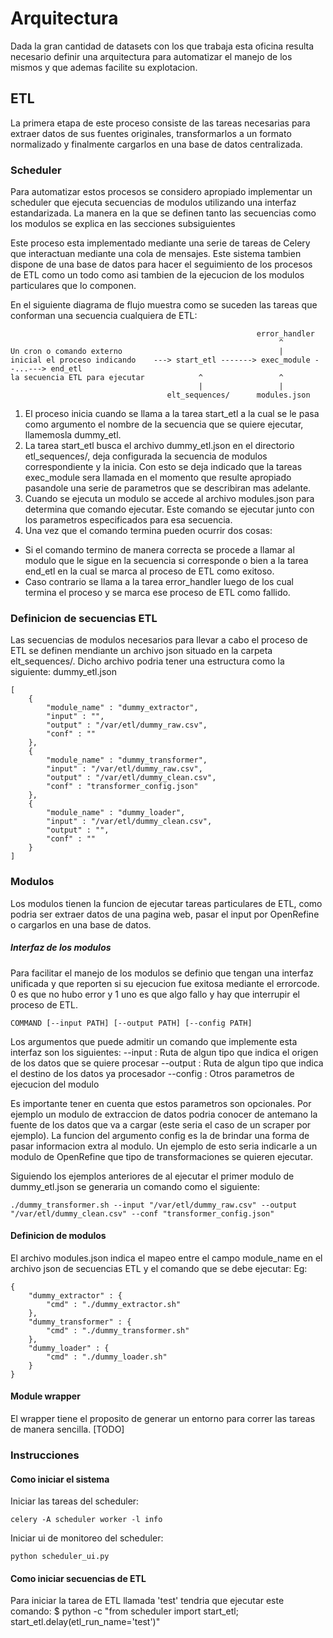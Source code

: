 
# Arquitectura
Dada la gran cantidad de datasets con los que trabaja esta oficina resulta necesario definir una arquitectura para automatizar el manejo de los mismos y que ademas facilite su explotacion.

## ETL
La primera etapa de este proceso consiste de las tareas necesarias para extraer datos de sus fuentes originales, transformarlos a un formato normalizado y finalmente cargarlos en una base de datos centralizada. 

### Scheduler
Para automatizar estos procesos se considero apropiado implementar un scheduler que ejecuta secuencias de modulos utilizando una interfaz estandarizada. La manera en la que se definen tanto las secuencias como los modulos se explica en las secciones subsiguientes

Este proceso esta implementado mediante una serie de tareas de Celery que interactuan mediante una cola de mensajes.
Este sistema tambien dispone de una base de datos para hacer el seguimiento de los procesos de ETL como un todo como asi tambien de la ejecucion de los modulos particulares que lo componen.

En el siguiente diagrama de flujo muestra como se suceden las tareas que conforman una secuencia cualquiera de ETL:
```
                                                       error_handler
                                                            ^                    
Un cron o comando externo                                   |                    
inicial el proceso indicando    ---> start_etl -------> exec_module --...---> end_etl
la secuencia ETL para ejecutar            ^                 ^
                                          |                 |
                                   elt_sequences/      modules.json
```

1) El proceso inicia cuando se llama a la tarea start_etl a la cual se le pasa como argumento el nombre de la secuencia que se quiere ejecutar, llamemosla dummy_etl.
2) La tarea start_etl busca el archivo dummy_etl.json en el directorio etl_sequences/, deja configurada la secuencia de modulos correspondiente y la inicia. Con esto se deja indicado que la tareas exec_module sera llamada en el momento que resulte apropiado pasandole una serie de parametros que se describiran mas adelante.
3) Cuando se ejecuta un modulo se accede al archivo modules.json para determina que comando ejecutar. Este comando se ejecutar junto con los parametros especificados para esa secuencia.
4) Una vez que el comando termina pueden ocurrir dos cosas:
- Si el comando termino de manera correcta se procede a llamar al modulo que le sigue en la secuencia si corresponde o bien a la tarea end_etl en la cual se marca al proceso de ETL como exitoso.
- Caso contrario se llama a la tarea error_handler luego de los cual termina el proceso y se marca ese proceso de ETL como fallido.


### Definicion de secuencias ETL
Las secuencias de modulos necesarios para llevar a cabo el proceso de ETL se definen mendiante un archivo json situado en la carpeta elt_sequences/.
Dicho archivo podria tener una estructura como la siguiente:
dummy_etl.json
```
[
    {
        "module_name" : "dummy_extractor",
        "input" : "",
        "output" : "/var/etl/dummy_raw.csv",
        "conf" : ""
    },
    {
        "module_name" : "dummy_transformer",
        "input" : "/var/etl/dummy_raw.csv",
        "output" : "/var/etl/dummy_clean.csv",
        "conf" : "transformer_config.json"
    },
    {
        "module_name" : "dummy_loader",
        "input" : "/var/etl/dummy_clean.csv",
        "output" : "",
        "conf" : ""
    }
]
```

### Modulos
Los modulos tienen la funcion de ejecutar tareas particulares de ETL, como podria ser extraer datos de una pagina web, pasar el input por OpenRefine o cargarlos en una base de datos.

##### Interfaz de los modulos 
Para facilitar el manejo de los modulos se definio que tengan una interfaz unificada y que reporten si su ejecucion fue exitosa mediante el errorcode. 0 es que no hubo error y 1 uno es que algo fallo y hay que interrupir el proceso de ETL.
```
COMMAND [--input PATH] [--output PATH] [--config PATH]
```

Los argumentos que puede admitir un comando que implemente esta interfaz son los siguientes:
--input : Ruta de algun tipo que indica el origen de los datos que se quiere procesar
--output : Ruta de algun tipo que indica el destino de los datos ya procesador
--config : Otros parametros de ejecucion del modulo

Es importante tener en cuenta que estos parametros son opcionales. Por ejemplo un modulo de extraccion de datos podria conocer de antemano la fuente de los datos que va a cargar (este seria el caso de un scraper por ejemplo).
La funcion del argumento config es la de brindar una forma de pasar informacion extra al modulo. Un ejemplo de esto seria indicarle a un modulo de OpenRefine que tipo de transformaciones se quieren ejecutar.

Siguiendo los ejemplos anteriores de al ejecutar el primer modulo de dummy_etl.json se generaria un comando como el siguiente:
```
./dummy_transformer.sh --input "/var/etl/dummy_raw.csv" --output "/var/etl/dummy_clean.csv" --conf "transformer_config.json"
```

#### Definicion de modulos
El archivo modules.json indica el mapeo entre el campo module_name en el archivo json de secuencias ETL y el comando que se debe ejecutar:
Eg:
```
{
    "dummy_extractor" : {
        "cmd" : "./dummy_extractor.sh"
    },
    "dummy_transformer" : {
        "cmd" : "./dummy_transformer.sh"
    },
    "dummy_loader" : {
        "cmd" : "./dummy_loader.sh"
    }
}
```

#### Module wrapper
El wrapper tiene el proposito de generar un entorno para correr las tareas de manera sencilla.
[TODO]

### Instrucciones
#### Como iniciar el sistema
Iniciar las tareas del scheduler:
```
celery -A scheduler worker -l info
```

Iniciar ui de monitoreo del scheduler:
```
python scheduler_ui.py
```

#### Como iniciar secuencias de ETL
Para iniciar la tarea de ETL llamada 'test' tendria que ejecutar este comando:
$ python -c "from scheduler import start_etl; start_etl.delay(etl_run_name='test')"


